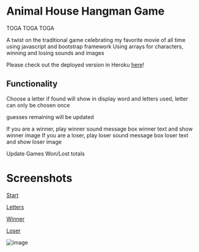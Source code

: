 # Animal House Hangman Game 

TOGA TOGA TOGA

A twist on the traditional game celebrating my favorite movie of all time using javascript and bootstrap framework
Using arrays for characters, winning and losing sounds and images

Please check out the deployed version in Heroku [here](https://animalhouse.herokuapp.com/)!

## Functionality
Choose a letter if found will show in display word and letters used, letter can only be chosen once

guesses remaining will be updated

If you are a winner, play winner sound message box winner text and show winner image 
If you are a loser, play loser sound message box loser text and show loser image

Update Games Won/Lost totals

# Screenshots
[Start](https://user-images.githubusercontent.com/26799439/35922051-7da32d0e-0bea-11e8-984a-acacc9f4ec08.png)

[Letters](https://user-images.githubusercontent.com/26799439/35922085-9e4923a6-0bea-11e8-8cb1-f86e93259105.png)

[Winner](https://user-images.githubusercontent.com/26799439/35922126-bd638006-0bea-11e8-8daf-449fdd44dbad.png)

[Loser](https://user-images.githubusercontent.com/26799439/35922136-c9933d76-0bea-11e8-93af-b0c1a596484b.png)

![image](https://user-images.githubusercontent.com/26799439/35922204-f7c9f482-0bea-11e8-9a1e-1c7d5c62f1a6.png)


